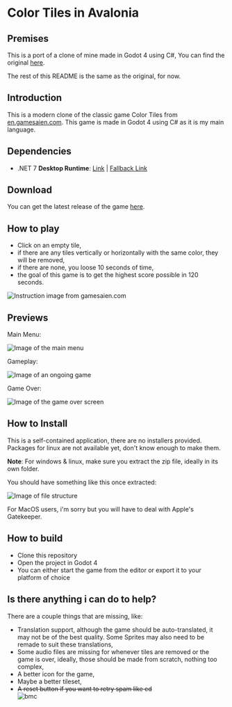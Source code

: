 # Color Tiles in Avalonia

## Premises

This is a port of a clone of mine made in Godot 4 using C#, You can find the original [here](https://github.com/Mrcubix/Color-Tiles).

The rest of this README is the same as the original, for now.

## Introduction

This is a modern clone of the classic game Color Tiles from [en.gamesaien.com](https://en.gamesaien.com/).
This game is made in Godot 4 using C# as it is my main language.

## Dependencies

- .NET 7 **Desktop Runtime**: [Link](https://dotnet.microsoft.com/en-us/download/dotnet/6.0#:~:text=x86-,.NET%20Desktop%20Runtime%206.0.21,-The%20.NET%20Desktop) | [Fallback Link](https://dotnet.microsoft.com/en-us/download/dotnet/6.0)

## Download

You can get the latest release of the game [here](https://github.com/Mrcubix/Color-Tiles/releases/latest).

## How to play

- Click on an empty tile,
- if there are any tiles vertically or horizontally with the same color, they will be removed,
- if there are none, you loose 10 seconds of time,
- the goal of this game is to get the highest score possible in 120 seconds.

![Instruction image from gamesaien.com](https://en.gamesaien.com/game/color_tiles/color_tiles_zu01.png)

## Previews

Main Menu:

![Image of the main menu](https://i.imgur.com/nR1o1Gd.png)

Gameplay:

![Image of an ongoing game](https://i.imgur.com/uUooXwI.png)

Game Over:

![Image of the game over screen](https://i.imgur.com/975m1ft.png)

## How to Install

This is a self-contained application, there are no installers provided.
Packages for linux are not available yet, don't know enough to make them.

**Note**: For windows & linux, make sure you extract the zip file, ideally in its own folder.

You should have something like this once extracted:

![Image of file structure](https://i.imgur.com/GjcVF8N.png)

For MacOS users, i'm sorry but you will have to deal with Apple's Gatekeeper.

## How to build

- Clone this repository
- Open the project in Godot 4
- You can either start the game from the editor or export it to your platform of choice

## Is there anything i can do to help?

There are a couple things that are missing, like:

- Translation support, although the game should be auto-translated, it may not be of the best quality.
Some Sprites may also need to be remade to suit these translations,
- Some audio files are missing for whenever tiles are removed or the game is over, ideally, those should be made from scratch, nothing too complex,
- A better icon for the game,
- Maybe a better tileset,
- ~~A reset button if you want to retry spam like ed~~   
![bmc](https://cdn.7tv.app/emote/643ce6a2ce9e08be709d62c1/4x.webp)
